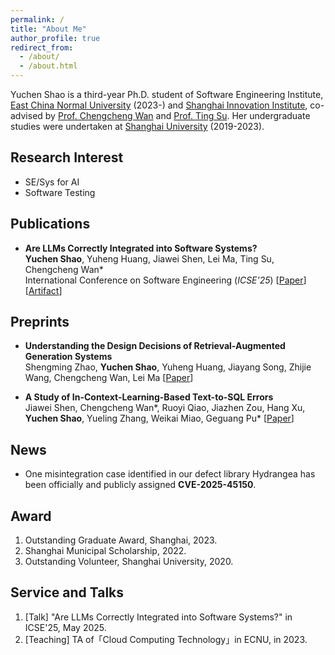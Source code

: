 ```yaml
---
permalink: /
title: "About Me"
author_profile: true
redirect_from: 
  - /about/
  - /about.html
---
```


Yuchen Shao is a third-year Ph.D. student of Software Engineering Institute, [East China Normal University](https://english.ecnu.edu.cn/)  (2023-) and [Shanghai Innovation Institute](https://www.sii.edu.cn/), co-advised by [Prof. Chengcheng Wan](https://chengcheng-wan.github.io/) and [Prof. Ting Su](https://tingsu.github.io/). Her undergraduate studies were undertaken at [Shanghai University](https://en.shu.edu.cn/) (2019-2023).

Research Interest
------
- SE/Sys for AI
- Software Testing

Publications
------
- **Are LLMs Correctly Integrated into Software Systems?**  
**Yuchen Shao**, Yuheng Huang, Jiawei Shen, Lei Ma, Ting Su, Chengcheng Wan*  
International Conference on Software Engineering (*ICSE'25*) [[Paper](https://arxiv.org/abs/2407.05138)] [[Artifact](https://github.com/ecnusse/Hydrangea)]


Preprints
------
- **Understanding the Design Decisions of Retrieval-Augmented Generation Systems**  
Shengming Zhao, **Yuchen Shao**, Yuheng Huang, Jiayang Song, Zhijie Wang, Chengcheng Wan, Lei Ma
[[Paper](https://arxiv.org/abs/2411.19463v2)]

- **A Study of In-Context-Learning-Based Text-to-SQL Errors**  
Jiawei Shen, Chengcheng Wan*, Ruoyi Qiao, Jiazhen Zou, Hang Xu, **Yuchen Shao**, Yueling Zhang, Weikai Miao, Geguang Pu*
[[Paper](https://arxiv.org/abs/2501.09310)]

News
------
- One misintegration case identified in our defect library Hydrangea has been officially and publicly assigned **CVE-2025-45150**.


Award
------
1. Outstanding Graduate Award, Shanghai, 2023.
2. Shanghai Municipal Scholarship, 2022.
3. Outstanding Volunteer, Shanghai University, 2020.

Service and Talks
------
1. [Talk] "Are LLMs Correctly Integrated into Software Systems?" in ICSE'25, May 2025. 
2. [Teaching] TA of「Cloud Computing Technology」in ECNU, in 2023.
